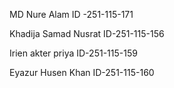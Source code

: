 MD Nure Alam 
ID -251-115-171

Khadija Samad Nusrat 
ID-251-115-156

Irien akter priya
ID-251-115-159

Eyazur Husen Khan
ID-251-115-160
